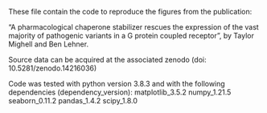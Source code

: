 These file contain the code to reproduce the figures from the publication:

“A pharmacological chaperone stabilizer rescues the expression of the vast majority of pathogenic variants in a G protein coupled receptor”, by Taylor Mighell and Ben Lehner.

Source data can be acquired at the associated zenodo (doi: 10.5281/zenodo.14216036)


Code was tested with python version 3.8.3 and with the following dependencies (dependency_version):
matplotlib_3.5.2
numpy_1.21.5
seaborn_0.11.2
pandas_1.4.2
scipy_1.8.0

